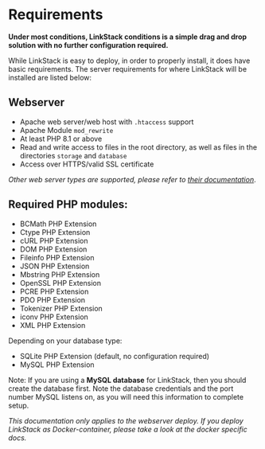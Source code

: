 # Requirements

**Under most conditions, LinkStack conditions is a simple drag and drop solution with no further configuration required.**

While LinkStack is easy to deploy, in order to properly install, it does have basic requirements. The server requirements for where LinkStack will be installed are listed below:

## Webserver

- Apache web server/web host with ``.htaccess`` support
- Apache Module ``mod_rewrite``
- At least PHP 8.1 or above
- Read and write access to files in the root directory, as well as files in the directories ``storage`` and ``database``
- Access over HTTPS/valid SSL certificate

*Other web server types are supported, please refer to [their documentation](./other-webservers.md)*.

## Required PHP modules:

- BCMath PHP Extension
- Ctype PHP Extension
- cURL PHP Extension
- DOM PHP Extension
- Fileinfo PHP Extension
- JSON PHP Extension
- Mbstring PHP Extension
- OpenSSL PHP Extension
- PCRE PHP Extension
- PDO PHP Extension
- Tokenizer PHP Extension
- iconv PHP Extension
- XML PHP Extension

Depending on your database type:

- SQLite PHP Extension (default, no configuration required)
- MySQL PHP Extension

Note: If you are using a **MySQL database** for LinkStack, then you should create the database first. Note the database credentials and the port number MySQL listens on, as you will need this information to complete setup.

*This documentation only applies to the webserver deploy. If you deploy LinkStack as Docker-container, please take a look at the docker specific docs.*
